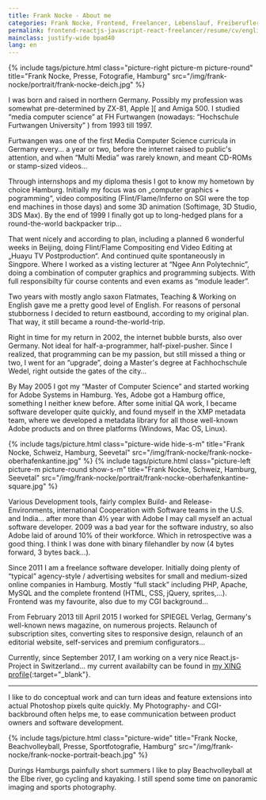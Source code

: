 ```yaml
---
title: Frank Nocke - About me
categories: Frank Nocke, Frontend, Freelancer, Lebenslauf, Freiberufler, Web Entwickler, Javascript
permalink: frontend-reactjs-javascript-react-freelancer/resume/cv/english/switzerland/frank-nocke/
mainclass: justify-wide bpad40
lang: en
---
```


{% include tags/picture.html
  class="picture-right picture-m picture-round"
  title="Frank Nocke, Presse, Fotografie, Hamburg"
  src="/img/frank-nocke/portrait/frank-nocke-deich.jpg"
%}


I was born and raised in northern Germany. Possibly my profession was somewhat pre-determined by ZX-81, Apple ][ and Amiga 500. I studied “media computer science” at FH Furtwangen (nowadays: “Hochschule Furtwangen University” ) from 1993 till 1997.

Furtwangen was one of the first Media Computer Science curricula in Germany every... a year or two, before the internet raised to public's attention, and when “Multi Media” was rarely known, and meant CD-ROMs or stamp-sized videos…

Through internshops and my diploma thesis I got to know my hometown by choice Hamburg. Initially my focus was on „computer graphics + pogramming“, video compositing (Flint/Flame/Inferno on SGI were the top end machines in those days) and some 3D animation (Softimage, 3D Studio, 3DS Max). By the end of 1999 I finally got up to long-hedged plans for a round-the-world backpacker trip…

That went nicely and according to plan, including a planned 6 wonderful weeks in Beijing, doing Flint/Flame Compositing end Video Editing at „Huayu TV Postproduction“. And continued quite spontaneously in Singpore. Where I worked as a visting lecturer at “Ngee Ann Polytechnic”, doing a combination of computer graphics and programming subjects. With full responsibilty für course contents and even exams as “module leader”.

Two years with mostly anglo saxon Flatmates, Teaching & Working on English gave me a pretty good level of English. For reasons of personal stubborness I decided to return eastbound, according to my original plan. That way, it still became a round-the-world-trip.

Right in time for my return in 2002, the internet bubble bursts, also over Germany. Not ideal for half-a-programmer, half-pixel-pusher. Since I realized, that programming can be my passion, but still missed a thing or two, I went for an “upgrade”, doing a Master's degree at Fachhochschule Wedel, right outside the gates of the city…

By May 2005 I got my “Master of Computer Science” and started working for Adobe Systems in Hamburg. Yes, Adobe got a Hamburg office, something I neither knew before. After some initial QA work, I became software developer quite quickly, and found myself in the XMP metadata team, where we developed a metadata library for all those well-known Adobe products and on three platforms (Windows, Mac OS, Linux).

{% include tags/picture.html
  class="picture-wide hide-s-m"
  title="Frank Nocke, Schweiz, Hamburg, Seevetal"
  src="/img/frank-nocke/frank-nocke-oberhafenkantine.jpg"
%}
{% include tags/picture.html
  class="picture-left picture-m picture-round show-s-m"
  title="Frank Nocke, Schweiz, Hamburg, Seevetal"
  src="/img/frank-nocke/portrait/frank-nocke-oberhafenkantine-square.jpg"
%}

Various Development tools, fairly complex Build- and Release-Environments, international Cooperation with Software teams in the U.S. and India... after more than 4½ year with Adobe I may call myself an actual software developer. 2009 was a bad year for the software industry, so also Adobe laid of around 10% of their workforce. Which in retrospective was a good thing. I think I was done with binary filehandler by now (4 bytes forward, 3 bytes back…).

Since 2011 I am a freelance software developer. Initially doing plenty of “typical” agency-style / advertising websites for small and medium-sized online companies in Hamburg. Mostly “full stack” including PHP, Apache, MySQL and the complete frontend (HTML, CSS, jQuery, sprites,…). Frontend was my favourite, also due to my CGI background...

From February 2013 till April 2015 I worked for SPIEGEL Verlag, Germany's well-known news magazine, on numerous projects. Relaunch of subscription sites, converting sites to responsive design, relaunch of an editorial website, self-services and premium configurators...

Currently, since September 2017, I am working on a very nice React.js-Project in Switzerland... my current availabilty can be found in [my XING profile]({{site.profile.xing}}){:target="_blank"}.

----

I like to do conceptual work and can turn ideas and feature extensions into actual Photoshop pixels quite quickly. My Photography- and CGI-backbround often helps me, to ease communication between product owners and software development.

{% include tags/picture.html
  class="picture-wide"
  title="Frank Nocke, Beachvolleyball, Presse, Sportfotografie, Hamburg"
  src="/img/frank-nocke/frank-nocke-portrait-beach.jpg"
%}

Durings Hamburgs painfully short summers I like to play Beachvolleyball at the Elbe river, go cycling and kayaking. I still spend some time on panoramic imaging and sports photography.
